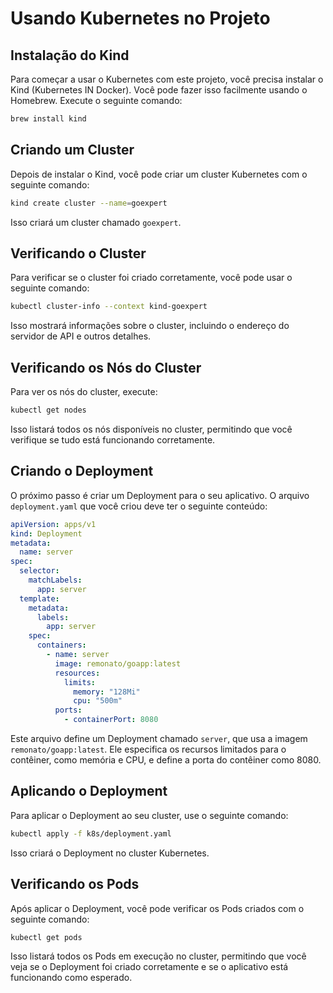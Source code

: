 # Usando Kubernetes no Projeto
## Instalação do Kind
Para começar a usar o Kubernetes com este projeto, você precisa instalar o Kind (Kubernetes IN Docker). Você pode fazer isso facilmente usando o Homebrew. Execute o seguinte comando:
```bash
brew install kind
```
## Criando um Cluster
Depois de instalar o Kind, você pode criar um cluster Kubernetes com o seguinte comando:
```bash
kind create cluster --name=goexpert
```
Isso criará um cluster chamado `goexpert`.
## Verificando o Cluster
Para verificar se o cluster foi criado corretamente, você pode usar o seguinte comando:
```bash
kubectl cluster-info --context kind-goexpert
```
Isso mostrará informações sobre o cluster, incluindo o endereço do servidor de API e outros detalhes.
## Verificando os Nós do Cluster
Para ver os nós do cluster, execute:
```bash
kubectl get nodes
```
Isso listará todos os nós disponíveis no cluster, permitindo que você verifique se tudo está funcionando corretamente.
## Criando o Deployment
O próximo passo é criar um Deployment para o seu aplicativo. O arquivo `deployment.yaml` que você criou deve ter o seguinte conteúdo:
```yaml
apiVersion: apps/v1
kind: Deployment
metadata:
  name: server
spec:
  selector:
    matchLabels:
      app: server
  template: 
    metadata:
      labels:
        app: server
    spec:
      containers:
        - name: server
          image: remonato/goapp:latest
          resources:
            limits:
              memory: "128Mi"
              cpu: "500m"
          ports:
            - containerPort: 8080
```
Este arquivo define um Deployment chamado `server`, que usa a imagem `remonato/goapp:latest`. Ele especifica os recursos limitados para o contêiner, como memória e CPU, e define a porta do contêiner como 8080.
## Aplicando o Deployment
Para aplicar o Deployment ao seu cluster, use o seguinte comando:
```bash
kubectl apply -f k8s/deployment.yaml
```
Isso criará o Deployment no cluster Kubernetes.
## Verificando os Pods
Após aplicar o Deployment, você pode verificar os Pods criados com o seguinte comando:
```bash
kubectl get pods
```
Isso listará todos os Pods em execução no cluster, permitindo que você veja se o Deployment foi criado corretamente e se o aplicativo está funcionando como esperado.